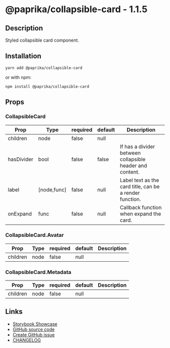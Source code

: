 <!-- start: Autogenerated - do not modify -->

# @paprika/collapsible-card - 1.1.5

## Description

Styled collapsible card component.

## Installation

```
yarn add @paprika/collapsible-card
```

or with npm:

```
npm install @paprika/collapsible-card
```

## Props

### CollapsibleCard

| Prop       | Type        | required | default | Description                                              |
| ---------- | ----------- | -------- | ------- | -------------------------------------------------------- |
| children   | node        | false    | null    |                                                          |
| hasDivider | bool        | false    | false   | If has a divider between collapsible header and content. |
| label      | [node,func] | false    | null    | Label text as the card title, can be a render function.  |
| onExpand   | func        | false    | null    | Callback function when expand the card.                  |

### CollapsibleCard.Avatar

| Prop     | Type | required | default | Description |
| -------- | ---- | -------- | ------- | ----------- |
| children | node | false    | null    |             |

### CollapsibleCard.Metadata

| Prop     | Type | required | default | Description |
| -------- | ---- | -------- | ------- | ----------- |
| children | node | false    | null    |             |

<!-- end: Autogenerated - do not modify -->
<!-- content -->

<!-- eoContent -->

## Links

- [Storybook Showcase](https://paprika.highbond.com/?path=/story/navigation-collapsiblecard--showcase)
- [GitHub source code](https://github.com/acl-services/paprika/tree/master/packages/CollapsibleCard/src)
- [Create GitHub issue](https://github.com/acl-services/paprika/issues/new?label=[]&title=@paprika/collapsible-card%20[help]:%20your%20short%20description&body=%0A%23%20Help%20wanted%0A%0A%23%23%20Please%20write%20your%20question.%0A*A%20clear%20and%20concise%20description%20of%20what%20the%20question%20is*%0A%0A%23%23%20Additional%20context%0A*Add%20any%20other%20context%20or%20screenshots%20about%20your%20question%20here.*%0A)
- [CHANGELOG](https://github.com/acl-services/paprika/tree/master/packages/CollapsibleCard/CHANGELOG.md)
